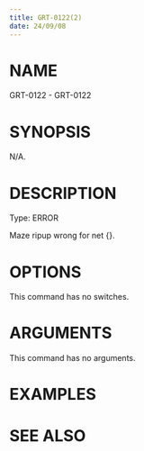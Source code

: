 ```yaml
---
title: GRT-0122(2)
date: 24/09/08
---
```


# NAME

GRT-0122 - GRT-0122

# SYNOPSIS

N/A.

# DESCRIPTION

Type: ERROR

Maze ripup wrong for net {}.

# OPTIONS

This command has no switches.

# ARGUMENTS

This command has no arguments.

# EXAMPLES

# SEE ALSO

